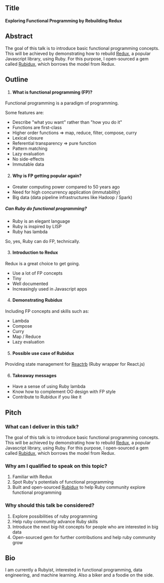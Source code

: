 ## Title 
#### Exploring Functional Programming by Rebuilding Redux

## Abstract
The goal of this talk is to introduce basic functional programming concepts. This will be achieved by demonstrating how to rebuild [Redux](https://github.com/reactjs/redux), a popular Javascript library, using Ruby. For this purpose, I open-sourced a gem called [Rubidux](https://github.com/davidjuin0519/rubidux), which borrows the model from Redux.

## Outline
1. #### What is functional programming (FP)?

  Functional programming is a paradigm of programming.

  Some features are:
  - Describe "what you want" rather than "how you do it"
  - Functions are first-class
  - Higher order functions => map, reduce, filter, compose, curry
  - Lexical closure
  - Referential transparency => pure function
  - Pattern matching
  - Lazy evaluation
  - No side-effects
  - Immutable data

2. #### Why is FP getting popular again?

  - Greater computing power compared to 50 years ago
  - Need for high concurrency application (immutability)
  - Big data (data pipeline infrastructures like Hadoop / Spark)
  
  ##### Can Ruby do functional programming?

  - Ruby is an elegant language
  - Ruby is inspired by LISP
  - Ruby has lambda

  So, yes, Ruby can do FP, technically.

3. #### Introduction to Redux

  Redux is a great choice to get going.

  - Use a lot of FP concepts
  - Tiny
  - Well documented
  - Increasingly used in Javascript apps

4. #### Demonstrating Rubidux

  Including FP concepts and skills such as:
  - Lambda
  - Compose
  - Curry
  - Map / Reduce
  - Lazy evaluation

5. #### Possible use case of Rubidux

  Providing state management for [Reactrb](https://github.com/reactrb/reactrb) (Ruby wrapper for React.js)

6. #### Takeaway messages 

  - Have a sense of using Ruby lambda
  - Know how to complement OO design with FP style
  - Contribute to Rubidux if you like it

## Pitch
### What can I deliver in this talk?
The goal of this talk is to introduce basic functional programming concepts. This will be achieved by demonstrating how to rebuild [Redux](https://github.com/reactjs/redux), a popular Javascript library, using Ruby. For this purpose, I open-sourced a gem called [Rubidux](https://github.com/davidjuin0519/rubidux), which borrows the model from Redux.

### Why am I qualified to speak on this topic?
1. Familiar with Redux
2. Spot Ruby's potentials of functional programming
3. Built and open-sourced [Rubidux](https://github.com/davidjuin0519/rubidux) to help Ruby community explore functional programming

### Why should this talk be considered?
1. Explore possibilities of ruby programming
2. Help ruby community advance Ruby skills
3. Introduce the next big-hit concepts for people who are interested in big data
4. Open-sourced gem for further contributions and help ruby community grow

## Bio
I am currently a Rubyist, interested in functional programming, data engineering, and machine learning. Also a biker and a foodie on the side.

